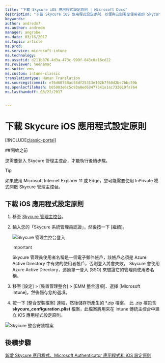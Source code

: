 ```yaml
---
title: "下載 Skycure iOS 應用程式設定原則 | Microsoft Docs"
description: "下載 Skycure iOS 應用程式設定原則，以便與已部署至使用者的 Skycure iOS 應用程式搭配使用。"
keywords: 
author: andredm7
ms.author: andredm
manager: angrobe
ms.date: 03/16/2017
ms.topic: article
ms.prod: 
ms.service: microsoft-intune
ms.technology: 
ms.assetid: d211b876-4d3a-473c-999f-843c0a16cd22
ms.reviewer: heenamac
ms.suite: ems
ms.custom: intune-classic
translationtype: Human Translation
ms.sourcegitcommit: e76d66768ac58df25313e102b7f60d2bc7bbc59b
ms.openlocfilehash: b05083e6c5c93a8ed68477341a1ac732019fa764
ms.lasthandoff: 03/22/2017


---
```


# <a name="download-skycure-ios-app-configuration-policy"></a>下載 Skycure iOS 應用程式設定原則

[!INCLUDE[classic-portal](../includes/classic-portal.md)]

##<a name="before-you-begin"></a>開始之前

您需要登入 Skycure 管理主控台，才能執行後續步驟。

> [!TIP] 
> 如果使用 Microsoft Internet Explorer 11 或 Edge，您可能需要使用 InPrivate 模式開啟 Skycure 管理主控台。

## <a name="to-download-the-ios-app-configuration-policy"></a>下載 iOS 應用程式設定原則

1.  移至 [Skycure 管理主控台](https://aad.skycure.com)。

2.  輸入您的「Skycure 系統管理員認證」，然後按一下 [繼續]。

    ![Skycure 管理主控台登入](../media/mtp/skycure-ios-app-1.png)

    > [!IMPORTANT] 
    > Skycure 管理員使用者名稱是一個電子郵件帳戶，該帳戶必須是 Azure Active Directory 中有效的使用者帳戶，否則登入將會失敗。 Skycure 會使用 Azure Active Directory，透過單一登入 (SSO) 來驗證它的管理員使用者名稱。

3.  移至 [設定] &gt; [裝置管理整合] &gt; [EMM 整合選項]、選擇 [Microsoft Intune]，然後儲存您的選項。

2.  按一下 [整合安裝檔案] 連結，然後儲存所產生的 \*.zip 檔案。 此 .zip 檔包含 **skycure\_configuration.plist** 檔案，此檔案將用來在 Intune 傳統主控台中建立 iOS 應用程式設定原則。

![Skycure 整合安裝檔案](../media/mtp/skycure-ios-app-2.png)

## <a name="next-steps"></a>後續步驟

[新增 Skycure 應用程式、Microsoft Authenticator 應用程式和 iOS 設定原則](https://docs.microsoft.com/intune/deploy-use/add-skycure-apps-microsoft-authenticator-and-ios-app-configuration-policy)

